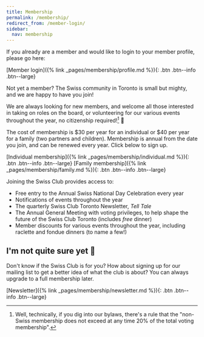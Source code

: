 ```yaml
---
title: Membership
permalink: /membership/
redirect_from: /member-login/
sidebar:
  nav: membership
---
```


If you already are a member and would like to login to your member profile,
please go here:

[Member login]({% link _pages/membership/profile.md %}){: .btn .btn--info .btn--large}

Not yet a member? The Swiss community in Toronto is small but mighty, and we
are happy to have you join!

We are always looking for new members, and welcome all those interested in
taking on roles on the board, or volunteering for our various events throughout
the year, no citizenship required![^1] :slightly_smiling_face:

The cost of membership is \$30 per year for an individual or \$40 per year for
a family (two partners and children). Membership is annual from the date you
join, and can be renewed every year. Click below to sign up.

[Individual membership]({% link _pages/membership/individual.md %}){: .btn .btn--info .btn--large}
[Family membership]({% link _pages/membership/family.md %}){: .btn .btn--info .btn--large}

Joining the Swiss Club provides access to:

- Free entry to the Annual Swiss National Day Celebration every year
- Notifications of events throughout the year
- The quarterly Swiss Club Toronto Newsletter, *Tell Tale*
- The Annual General Meeting with voting privileges, to help shape the future
  of the Swiss Club Toronto (includes *free* dinner)
- Member discounts for various events throughout the year, including raclette
  and fondue dinners (to name a few!)

[^1]:
    Well, technically, if you dig into our bylaws, there's a rule that the
    "non-Swiss membership does not exceed at any time 20% of the total voting
    membership".

## I'm not quite sure yet :thinking:

Don't know if the Swiss Club is for you? How about signing up for our mailing
list to get a better idea of what the club is about? You can always upgrade to
a full membership later.

[Newsletter]({% link _pages/membership/newsletter.md %}){: .btn .btn--info .btn--large}
